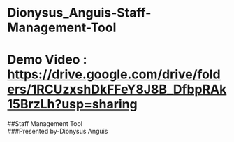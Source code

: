 # Dionysus_Anguis-Staff-Management-Tool
# Demo Video : https://drive.google.com/drive/folders/1RCUzxshDkFFeY8J8B_DfbpRAk15BrzLh?usp=sharing


##Staff Management Tool<br>
###Presented by-Dionysus Anguis<br>
